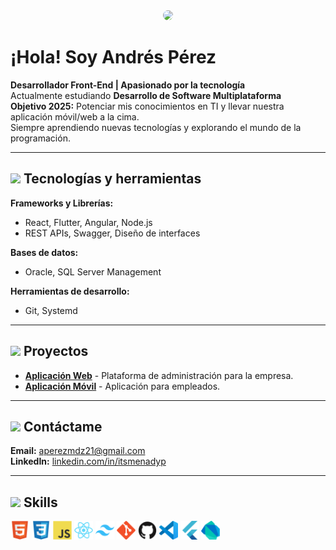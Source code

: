 <div align="center">
  <img src="https://media.giphy.com/media/SVxRQOgysVEDHPG6fy/giphy.gif" width="120px" style="border-radius: 20px;"/>
</div>

# ¡Hola! Soy Andrés Pérez  

**Desarrollador Front-End | Apasionado por la tecnología**  
Actualmente estudiando **Desarrollo de Software Multiplataforma**  
**Objetivo 2025:** Potenciar mis conocimientos en TI y llevar nuestra aplicación móvil/web a la cima.  
Siempre aprendiendo nuevas tecnologías y explorando el mundo de la programación.  

---

## <img src="https://media3.giphy.com/media/j2pOGeGYKe2xCCKwfi/giphy.gif" width="25"> Tecnologías y herramientas  

**Frameworks y Librerías:**  
- React, Flutter, Angular, Node.js  
- REST APIs, Swagger, Diseño de interfaces  

**Bases de datos:**  
- Oracle, SQL Server Management  

**Herramientas de desarrollo:**  
- Git, Systemd  

---

## <img src="https://i.pinimg.com/originals/4c/aa/74/4caa74ad64a3a14f8db4d3e9dea667b1.gif" width="25"> Proyectos  

- **[Aplicación Web](https://github.com/AndyPerezMdz/Holiday-inn-express)** - Plataforma de administración para la empresa.  
- **[Aplicación Móvil](https://github.com/AndyPerezMdz/HolidayInnExpressMovil)** - Aplicación para empleados.  

---

## <img src="https://i.pinimg.com/originals/81/b2/54/81b254228668007668992a536ae980fd.gif" width="25"> Contáctame  

**Email:** [aperezmdz21@gmail.com](mailto:aperezmdz21@gmail.com)  
**LinkedIn:** [linkedin.com/in/itsmenadyp](https://www.linkedin.com/in/itsmenadyp)  

---

## <img src="https://media2.giphy.com/media/QssGEmpkyEOhBCb7e1/giphy.gif" width="25"> Skills  

<p>
  <code><img height="30" src="https://raw.githubusercontent.com/devicons/devicon/master/icons/html5/html5-original.svg" alt="HTML" /></code>
  <code><img height="30" src="https://raw.githubusercontent.com/devicons/devicon/master/icons/css3/css3-original.svg" alt="CSS" /></code>
  <code><img height="30" src="https://raw.githubusercontent.com/devicons/devicon/master/icons/javascript/javascript-original.svg" alt="JavaScript" /></code>
  <code><img height="30" src="https://raw.githubusercontent.com/devicons/devicon/master/icons/react/react-original.svg" alt="React" /></code>
  <code><img height="30" src="https://raw.githubusercontent.com/devicons/devicon/master/icons/tailwindcss/tailwindcss-original.svg" alt="Tailwind CSS" /></code>
  <code><img height="30" src="https://raw.githubusercontent.com/devicons/devicon/master/icons/git/git-original.svg" alt="Git" /></code>
  <code><img height="30" src="https://raw.githubusercontent.com/devicons/devicon/master/icons/github/github-original.svg" alt="GitHub" /></code>
  <code><img height="30" src="https://raw.githubusercontent.com/devicons/devicon/master/icons/vscode/vscode-original.svg" alt="VS Code" /></code>
  <code><img height="30" src="https://raw.githubusercontent.com/devicons/devicon/master/icons/flutter/flutter-original.svg" alt="Flutter" /></code>
  <code><img height="30" src="https://raw.githubusercontent.com/devicons/devicon/master/icons/dart/dart-original.svg" alt="Dart" /></code>
</p>
